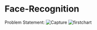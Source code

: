 # Face-Recognition


Problem Statement:
![Capture](https://user-images.githubusercontent.com/109617585/206658824-acd8b950-fc6b-4ac4-8223-9340f2dcde20.JPG)
![firstchart](https://user-images.githubusercontent.com/109617585/206659096-c685d4b2-6ab3-4a35-a061-4f893a763904.JPG)
